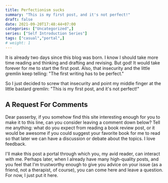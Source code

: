 ```yaml
---
title: Perfectionism sucks
summary: "This is my first post, and it's not perfect!"
draft: false
date: 2021-09-20T17:48:44+07:00
categories: ["Uncategorized",]
series: ["Self Introduction Series"]
tags: ["casual","portal",]
# weight: 1
---
```


It is already two days since this blog was born. I know I should take more time reading and thinking and drafting and revising. But god! It would take forever for me to start the first post. Also, that insecurity and the little gremlin keep telling: "The first writing has to be perfect."

So I just decided to screw that insecurity and point my middle finger at the little bastard gremlin: "This is my first post, and it's not perfect!"

## A Request For Comments

Dear passerby, if you somehow find this site interesting enough for you to make it to this line, can you consider leaving a comment down below? Tell me anything: what do you expect from reading a book review post, or it would be awesome if you could suggest your favorite book for me to read so that later we can have a discussion or debate about the topics. I love feedback.

I'll make this post a portal through which you, my avid reader, can interact with me. Perhaps later, when I already have many high-quality posts, and you feel that I'm trustworthy enough to give you advice on your issue (as a friend, not a therapist, of course), you can come here and leave a question. For now, I just put it here.
